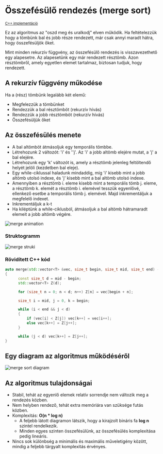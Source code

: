 # Összefésülő rendezés (merge sort)
<sup>[C++ implementáció](https://github.com/vismate/Algoritmusok/blob/main/src/Sort/merge_sort.cpp)</sup>

Ez az algoritmus az "oszd meg és uralkodj" elven működik. Ha feltételezzük hogy a tömbünk bal és jobb része rendezett, már csak annyi maradt hátra, hogy összefésüljök őket.  

Mint minden rekurzív függvény, az összefésülő rendezés is visszavezethető egy alapesetre. Az alapesetünk egy már rendezett résztömb. Azon résztömbről, amely egyetlen elemet tartalmaz, biztosan tudjuk, hogy rendezett.

## A rekurzív függvény műkodése
Ha a (rész) tömbünk legalább két elemű:

 - Megfelezzük a tömbünket
 - Rendezzük a bal résztömböt (rekurzív hívás)
 - Rendezzük a jobb résztömböt (rekurzív hívás)
 - Összefésüljük őket

## Az összefésülés menete

  - A bal altömböt átmásoljuk egy temporális tömbbe.
  - Létrehozunk 2 változót: 'i' és ''j'. Az 'i' a jobb altömb elejére mutat, a 'j' a bal elejére.
  - Létrehozunk egy 'k' változót is, amely a résztömb jelenleg feltöltendő helyét jelöli (kezdetben bal eleje).
  - Egy while-ciklussal haladunk mindaddig, míg 'i' kisebb mint a jobb altömb utolsó indexe, és 'j' kisebb mint a bal altömb utolsó indexe.
  - Amennyiben a résztömb i. eleme kisebb mint a temporális tömb j. eleme, a résztömb k. elemét a résztömb i. elemével tesszük egyenlővé, ellenkező esetbe a temporális tömb j. elemével. Majd inkrementáljuk a megfelelő indexet.
  - Inkrementáljuk a k-t
  - Ha kiléptünk a while-ciklusból, átmásoljuk a bal altömb hátramaradt elemeit a jobb altömb végére.

  ![merge animation](/Algoritmusok/assets/merge_sort_animation.gif)

### Struktogramm
  ![merge struki](/Algoritmusok/assets/merge_struki.png)

### Rövidített C++ kód
  ```c++
  auto merge(std::vector<T> &vec, size_t begin, size_t mid, size_t end) -> void
{
        const size_t d = mid - begin;
        std::vector<T> Z(d);

        for (size_t n = 0; n < d; n++) Z[n] = vec[begin + n];

        size_t i = mid, j = 0, k = begin;

        while (i < end && j < d)
        {
            if (vec[i] < Z[j]) vec[k++] = vec[i++];
            else vec[k++] = Z[j++];
        }

        while (j < d) vec[k++] = Z[j++];        
}
  ```
## Egy diagram az algoritmus működéséről
  ![merge sort diagram](/Algoritmusok/assets/merge_sort_diagram.png)

## Az algoritmus tulajdonságai

 - Stabil, tehát az egyenlő elemek relatív sorrendje nem változik meg a rendezés közben.
 - Nem helyben rendező, tehát extra memóriára van szüksége futás közben.
 - Komplexitás: <strong>O(n * log n)</strong>
    - A feljebb látott diagramon látszik, hogy a kirajzolt bináris fa <strong>log n </strong> szintel rendelkezik.
    - Minden egyes szinten összefésülünk, az összefésülés komplexitása pedig lineáris.
- Nincs sok különbség a minimális és maximális műveletigény között, mindig a feljebb tárgyalt komplexitás érvényes.